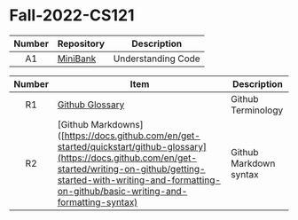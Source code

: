 # Fall-2022-CS121

| Number | Repository | Description |
| :----: | ------ | ----------- |
| A1| [MiniBank](https://github.com/ProfessorLDiekhoffCS121/MiniBank)   |Understanding Code|





| Number | Item | Description |
| :----: | ------ | ----------- |
| R1| [Github Glossary](https://docs.github.com/en/get-started/quickstart/github-glossary)   |Github Terminology|
| R2| [Github Markdowns]([https://docs.github.com/en/get-started/quickstart/github-glossary](https://docs.github.com/en/get-started/writing-on-github/getting-started-with-writing-and-formatting-on-github/basic-writing-and-formatting-syntax)   |Github Markdown syntax|

